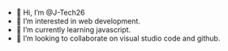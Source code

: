 - 👋 Hi, I’m @J-Tech26
- 👀 I’m interested in web development.
- 🌱 I’m currently learning javascript.
- 💞️ I’m looking to collaborate on visual studio code and github.

<!---
J-Tech26/J-Tech26 is a ✨ special ✨ repository because its `README.md` (this file) appears on your GitHub profile.
You can click the Preview link to take a look at your changes.
--->
